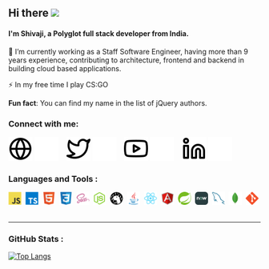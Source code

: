 ## Hi there <img src="https://media.giphy.com/media/hvRJCLFzcasrR4ia7z/giphy.gif" width="30px">

#### I'm Shivaji, a Polyglot full stack developer from India.

🔭 I’m currently working as a Staff Software Engineer, having more than 9 years experience, contributing to architecture, frontend and backend in building cloud based applications.

⚡ In my free time I play CS:GO

__Fun fact__: You can find my name in the list of 
jQuery authors.

### Connect with me:

[![website](./connect/globe-light.svg)](https://shivajivarma.com#gh-light-mode-only)
[![website](./connect/globe-dark.svg)](https://shivajivarma.com#gh-dark-mode-only)
&nbsp;&nbsp;
[![website](./connect/twitter-light.svg)](https://twitter.com/shivaji_varma#gh-light-mode-only)
[![website](./connect/twitter-dark.svg)](https://twitter.com/shivaji_varma#gh-dark-mode-only)
&nbsp;&nbsp;
[![website](./connect/youtube-light.svg)](https://www.youtube.com/@shivajivarma#gh-light-mode-only)
[![website](./connect/youtube-dark.svg)](https://www.youtube.com/@shivajivarma#gh-dark-mode-only)
&nbsp;&nbsp;
[![website](./connect/linkedin-light.svg)](https://linkedin.com/in/shivajivarma#gh-light-mode-only)
[![website](./connect/linkedin-dark.svg)](https://linkedin.com/in/shivajivarma#gh-dark-mode-only)

### Languages and Tools :

<p>
<img src="https://raw.githubusercontent.com/devicons/devicon/master/icons/javascript/javascript-original.svg" title="JavaScript" alt="JavaScript" width="26px"/>&nbsp;
<img src="https://raw.githubusercontent.com/devicons/devicon/master/icons//typescript/typescript-original.svg" title="TypeScript" alt="TypeScript" width="26px"/>&nbsp;
<img src="https://raw.githubusercontent.com/devicons/devicon/master/icons/html5/html5-original.svg" title="HTML5" alt="HTML" width="26px"/>&nbsp;
<img src="https://raw.githubusercontent.com/devicons/devicon/master/icons/css3/css3-original.svg"  title="CSS3" alt="CSS" width="26px"/>&nbsp;
<img src="https://raw.githubusercontent.com/devicons/devicon/master/icons/sass/sass-original.svg"  title="CSS3" alt="CSS" width="26px"/>&nbsp;
<img src="https://raw.githubusercontent.com/devicons/devicon/master/icons/nodejs/nodejs-original.svg" title="NodeJS" alt="NodeJS" width="26px"/>&nbsp;
<img src="https://raw.githubusercontent.com/devicons/devicon/master/icons/denojs/denojs-original.svg" title="DenoJS" alt="DenoJS" width="26px"/>&nbsp;
<img src="https://raw.githubusercontent.com/devicons/devicon/master/icons/java/java-original.svg" title="Java" alt="Java" width="26px"/>&nbsp;
<img src="https://raw.githubusercontent.com/devicons/devicon/master/icons/react/react-original.svg" title="React" alt="React" width="26px"/>&nbsp;
<img src="https://raw.githubusercontent.com/devicons/devicon/master/icons/angularjs/angularjs-original.svg" title="AngularJS" alt="AngularJS" width="26px"/>&nbsp;
<img src="https://raw.githubusercontent.com/devicons/devicon/master/icons/spring/spring-original.svg" title="Spring" alt="Spring" width="26px"/>&nbsp;
<img src="./skills/servicenow.png" title="ServiceNow" alt="ServiceNow" width="26px"/>&nbsp;
<img src="https://raw.githubusercontent.com/devicons/devicon/master/icons/mysql/mysql-original.svg" title="MySQL"  alt="MySQL" width="26px"/>&nbsp;
<img src="https://raw.githubusercontent.com/devicons/devicon/master/icons/mongodb/mongodb-original.svg" title="MongoDB"  alt="MongoDB" width="26px"/>&nbsp;
<img src="https://raw.githubusercontent.com/devicons/devicon/master/icons/git/git-original.svg" title="Git" alt="Git" width="26px"/>&nbsp;
</p>

-----
### GitHub Stats :
[![Top Langs](https://github-readme-stats.vercel.app/api/top-langs/?username=shivajivarma&layout=compact)](https://github.com/shivajivarma?tab=repositories)
